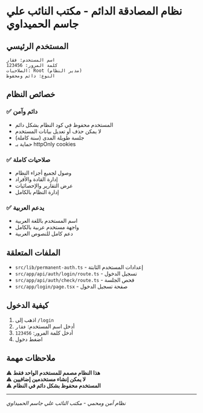 # نظام المصادقة الدائم - مكتب النائب علي جاسم الحميداوي

## المستخدم الرئيسي

```
اسم المستخدم: فقار
كلمة المرور: 123456
الصلاحيات: Root (مدير النظام)
النوع: دائم ومحفوظ
```

## خصائص النظام

### ✅ دائم وآمن
- المستخدم محفوظ في كود النظام بشكل دائم
- لا يمكن حذف أو تعديل بيانات المستخدم
- جلسة طويلة المدى (سنة كاملة)
- حماية بـ httpOnly cookies

### ✅ صلاحيات كاملة
- وصول لجميع أجزاء النظام
- إدارة القادة والأفراد
- عرض التقارير والإحصائيات
- إدارة النظام بالكامل

### ✅ يدعم العربية
- اسم المستخدم باللغة العربية
- واجهة مستخدم عربية بالكامل
- دعم كامل للنصوص العربية

## الملفات المتعلقة

- `src/lib/permanent-auth.ts` - إعدادات المستخدم الثابتة
- `src/app/api/auth/login/route.ts` - تسجيل الدخول
- `src/app/api/auth/check/route.ts` - فحص الجلسة
- `src/app/login/page.tsx` - صفحة تسجيل الدخول

## كيفية الدخول

1. اذهب إلى `/login`
2. أدخل اسم المستخدم: `فقار`
3. أدخل كلمة المرور: `123456`
4. اضغط دخول

## ملاحظات مهمة

⚠️ **هذا النظام مصمم للمستخدم الواحد فقط**  
⚠️ **لا يمكن إنشاء مستخدمين إضافيين**  
⚠️ **المستخدم محفوظ بشكل دائم في النظام**  

---
*نظام آمن ومحمي - مكتب النائب علي جاسم الحميداوي*
